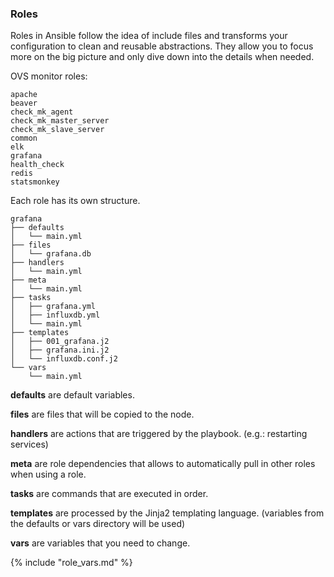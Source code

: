 ### Roles

Roles in Ansible follow the idea of include files and transforms your configuration to clean and reusable abstractions.
They allow you to focus more on the big picture and only dive down into the details when needed.

OVS monitor roles:
```
apache
beaver
check_mk_agent
check_mk_master_server
check_mk_slave_server
common
elk
grafana
health_check
redis
statsmonkey
```

Each role has its own structure.
```
grafana
├── defaults
│   └── main.yml
├── files
│   └── grafana.db
├── handlers
│   └── main.yml
├── meta
│   └── main.yml
├── tasks
│   ├── grafana.yml
│   ├── influxdb.yml
│   └── main.yml
├── templates
│   ├── 001_grafana.j2
│   ├── grafana.ini.j2
│   └── influxdb.conf.j2
└── vars
    └── main.yml

```

**defaults** are default variables.

**files** are files that will be copied to the node.

**handlers** are actions that are triggered by the playbook. (e.g.: restarting services)

**meta** are role dependencies that allows to automatically pull in other roles when using a role.

**tasks** are commands that are executed in order.

**templates** are processed by the Jinja2 templating language. (variables from the defaults or vars directory will be used)

**vars** are variables that you need to change.

{% include "role_vars.md" %}
